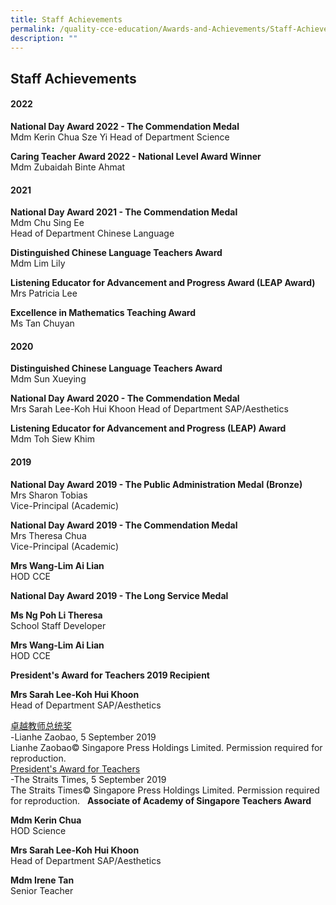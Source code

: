 ```yaml
---
title: Staff Achievements
permalink: /quality-cce-education/Awards-and-Achievements/Staff-Achievements/
description: ""
---
```

## Staff Achievements

#### 2022


**National Day Award 2022 - The Commendation Medal**  
Mdm Kerin Chua Sze Yi
Head of Department Science&nbsp;  
  

**Caring Teacher Award 2022 - National Level Award Winner**  
Mdm Zubaidah Binte Ahmat

  
  

#### 2021


**National Day Award 2021 - The Commendation Medal**<br>
Mdm Chu Sing Ee<br>
Head of Department Chinese Language  

**Distinguished Chinese Language Teachers Award**<br>
Mdm Lim Lily
  
**Listening Educator for Advancement and Progress Award (LEAP Award)**  
Mrs Patricia Lee  

**Excellence in Mathematics Teaching Award**<br>
Ms Tan Chuyan

#### 2020


**Distinguished Chinese Language Teachers Award**<br>
Mdm Sun Xueying

**National Day Award 2020 - The Commendation Medal**<br>
Mrs Sarah Lee-Koh Hui Khoon
Head of Department SAP/Aesthetics  
  
**Listening Educator for Advancement and Progress (LEAP) Award**
<br>
Mdm Toh Siew Khim  
  
	

#### 2019


**National Day Award 2019 - The Public Administration Medal (Bronze)**<br>
Mrs Sharon Tobias<br>
Vice-Principal (Academic)


**National Day Award 2019 - The Commendation Medal**<br>
Mrs Theresa Chua<br>
Vice-Principal (Academic)

**Mrs Wang-Lim Ai Lian**<br>
HOD CCE

  

**National Day Award 2019 - The Long Service Medal**

**Ms Ng Poh Li Theresa**<br>
School Staff Developer


**Mrs Wang-Lim Ai Lian**<br>
HOD CCE


**President's Award for Teachers 2019 Recipient**

**Mrs Sarah Lee-Koh Hui Khoon**<br>
Head of Department SAP/Aesthetics


[卓越教师总统奖](https://holyinnocentspri.moe.edu.sg/qql/slot/u782/2019%20Uploads/ZB20190905-ZAO-005-00.pdf)&nbsp;  
\-Lianhe Zaobao, 5 September 2019  
Lianhe Zaobao©&nbsp;Singapore Press Holdings Limited.&nbsp;Permission required for reproduction.&nbsp;&nbsp;&nbsp;  
[President's Award for Teachers](https://holyinnocentspri.moe.edu.sg/qql/slot/u782/2019%20Uploads/pokemon%20helps%20teacher%20win%20president.pdf)  
\-The Straits Times, 5 September 2019  
The Straits Times©&nbsp;Singapore Press Holdings Limited.&nbsp;Permission required for reproduction.&nbsp;&nbsp;&nbsp;**Associate of Academy of Singapore Teachers Award**  

**Mdm Kerin Chua**  
HOD Science

  

**Mrs Sarah Lee-Koh Hui Khoon**<br>
Head of Department SAP/Aesthetics

  

**Mdm Irene Tan**<br>
Senior Teacher